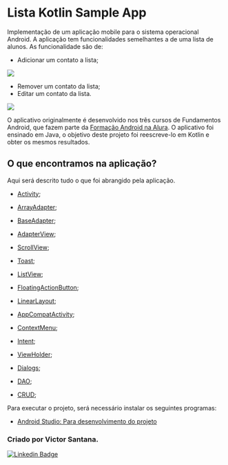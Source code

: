 # Lista Kotlin Sample App
 Implementação de um aplicação mobile para o sistema operacional Android.
 A aplicação tem funcionalidades semelhantes a de uma lista de alunos.
 As funcionalidade são de:

- Adicionar um contato a lista;


![](ezgif.com-gif-maker.gif)


- Remover um contato da lista;
- Editar um contato da lista.


![](ezgif.com-gif-maker.gif(1))



O aplicativo originalmente é desenvolvido nos três cursos de Fundamentos Android,
que fazem parte da [Formação Android na Alura](https://cursos.alura.com.br/formacao-android).
O aplicativo foi ensinado em Java, o objetivo deste projeto foi reescreve-lo em Kotlin e obter
os mesmos resultados.


 ## O que encontramos na aplicação?
 Aqui será descrito tudo o que foi abrangido pela aplicação.
 - [Activity](https://developer.android.com/jetpack/androidx/releases/activity?hl=pt_br);
 - [ArrayAdapter](https://developer.android.com/reference/android/widget/ArrayAdapter?hl=en);
 - [BaseAdapter](https://developer.android.com/reference/kotlin/android/widget/BaseAdapter?hl=en);
 - [AdapterView](https://developer.android.com/reference/kotlin/android/widget/AdapterView?hl=en);
 - [ScrollView](https://developer.android.com/reference/kotlin/android/widget/ScrollView?hl=en);
 - [Toast](https://developer.android.com/reference/kotlin/android/widget/Toast?hl=en);
 - [ListView](https://developer.android.com/reference/kotlin/android/widget/ListView);
 - [FloatingActionButton](https://developer.android.com/guide/topics/ui/floating-action-button);
 - [LinearLayout](https://developer.android.com/guide/topics/ui/layout/linear);
 - [AppCompatActivity](https://developer.android.com/reference/kotlin/androidx/appcompat/app/AppCompatActivity);
 - [ContextMenu](https://developer.android.com/reference/kotlin/android/view/ContextMenu);
 - [Intent](https://developer.android.com/reference/kotlin/android/content/Intent);
 - [ViewHolder](https://www.alura.com.br/artigos/utilizando-o-padrao-viewholder);
 - [Dialogs](https://developer.android.com/guide/topics/ui/dialogs);

 - [DAO](https://pt.wikipedia.org/wiki/Objeto_de_acesso_a_dados);
 - [CRUD](https://pt.wikipedia.org/wiki/CRUD);


Para executar o projeto, será necessário instalar os seguintes programas:
- [Android Studio: Para desenvolvimento do projeto](https://developer.android.com/studio)

### Criado por Victor Santana.
[![Linkedin Badge](https://img.shields.io/badge/-LinkedIn-blue?style=flat-square&logo=Linkedin&logoColor=white&link=https://www.linkedin.com/in/visanri/)](www.linkedin.com/in/visanri/)
